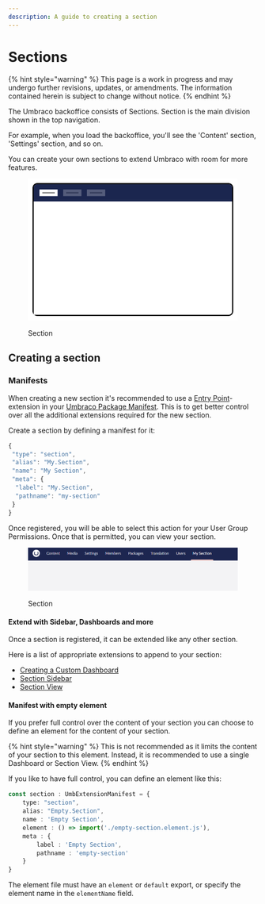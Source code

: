 ```yaml
---
description: A guide to creating a section
---
```


# Sections

{% hint style="warning" %}
This page is a work in progress and may undergo further revisions, updates, or amendments. The information contained herein is subject to change without notice.
{% endhint %}

The Umbraco backoffice consists of Sections. Section is the main division shown in the top navigation.

For example, when you load the backoffice, you'll see the 'Content' section, 'Settings' section, and so on.

You can create your own sections to extend Umbraco with room for more features.

<figure><img src="../../../../.gitbook/assets/section.svg" alt=""><figcaption><p>Section</p></figcaption></figure>

## **Creating a section**

### **Manifests**

When creating a new section it's recommended to use a [Entry Point](../backoffice-entry-point.md)-extension in your [Umbraco Package Manifest](../../../umbraco-package.md). This is to get better control over all the additional extensions required for the new section.

Create a section by defining a manifest for it:

```typescript
{
 "type": "section",
 "alias": "My.Section",
 "name": "My Section",
 "meta": {
  "label": "My.Section",
  "pathname": "my-section"
 }
}
```

Once registered, you will be able to select this action for your User Group Permissions. Once that is permitted, you can view your section.

<figure><img src="../../../../.gitbook/assets/section-empty.png" alt=""><figcaption><p>Section</p></figcaption></figure>

#### **Extend with Sidebar, Dashboards and more**

Once a section is registered, it can be extended like any other section.

Here is a list of appropriate extensions to append to your section:

* [Creating a Custom Dashboard](../../../../tutorials/creating-a-custom-dashboard/)
* [Section Sidebar](section-sidebar.md)
* [Section View](section-view.md)

#### **Manifest with empty element**

If you prefer full control over the content of your section you can choose to define an element for the content of your section.

{% hint style="warning" %}
This is not recommended as it limits the content of your section to this element. Instead, it is recommended to use a single Dashboard or Section View.
{% endhint %}

If you like to have full control, you can define an element like this:

```typescript
const section : UmbExtensionManifest = {
    type: "section",
    alias: "Empty.Section",
    name : 'Empty Section',
    element : () => import('./empty-section.element.js'),
    meta : {
        label : 'Empty Section',
        pathname : 'empty-section'
    }
}
```

The element file must have an `element` or `default` export, or specify the element name in the `elementName` field.
